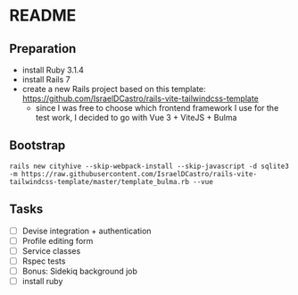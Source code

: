 # README

## Preparation
- install Ruby 3.1.4
- install Rails 7
- create a new Rails project based on this template:
  https://github.com/IsraelDCastro/rails-vite-tailwindcss-template
  - since I was free to choose which frontend framework I use for the test work, I decided to go with Vue 3 + ViteJS + Bulma

## Bootstrap
`rails new cityhive --skip-webpack-install --skip-javascript -d sqlite3 -m https://raw.githubusercontent.com/IsraelDCastro/rails-vite-tailwindcss-template/master/template_bulma.rb --vue`

## Tasks
- [ ] Devise integration + authentication
- [ ] Profile editing form
- [ ] Service classes
- [ ] Rspec tests
- [ ] Bonus: Sidekiq background job
- [ ] install ruby
